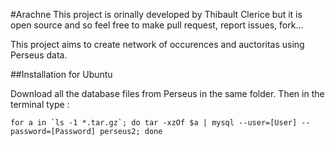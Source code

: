 #Arachne
This project is orinally developed by Thibault Clerice but it is open source and so feel free to make pull request, report issues, fork...

This project aims to create network of occurences and auctoritas using Perseus data. 

##Installation for Ubuntu

Download all the database files from Perseus in the same folder. Then in the terminal type :

```
for a in `ls -1 *.tar.gz`; do tar -xzOf $a | mysql --user=[User] --password=[Password] perseus2; done
```